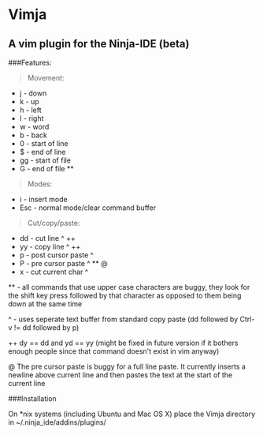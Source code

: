 Vimja
======
## A vim plugin for the Ninja-IDE (beta)

###Features:

> Movement:
 * j - down
 * k - up
 * h - left
 * l - right
 * w - word
 * b - back
 * 0 - start of line
 * $ - end of line
 * gg - start of file
 * G - end of file **

> Modes:
 * i - insert mode
 * Esc - normal mode/clear command buffer

> Cut/copy/paste:
 * dd - cut line ^ ++
 * yy - copy line ^ ++
 * p - post cursor paste ^
 * P - pre cursor paste ^ ** @
 * x - cut current char ^

** - all commands that use upper case characters are buggy, they look for the shift key
    press followed by that character as opposed to them being down at the same time

^ - uses seperate text buffer from standard copy paste (dd followed by Ctrl-v != dd followed by p)

++ dy == dd and yd == yy (might be fixed in future version if it bothers enough people since that command
                         doesn't exist in vim anyway)

@ The pre cursor paste is buggy for a full line paste. It currently inserts a newline above current line and
  then pastes the text at the start of the current line

###Installation

On *nix systems (including Ubuntu and Mac OS X) place the Vimja directory in ~/.ninja_ide/addins/plugins/
